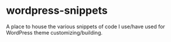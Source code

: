 # wordpress-snippets
A place to house the various snippets of code I use/have used for WordPress theme customizing/building.
